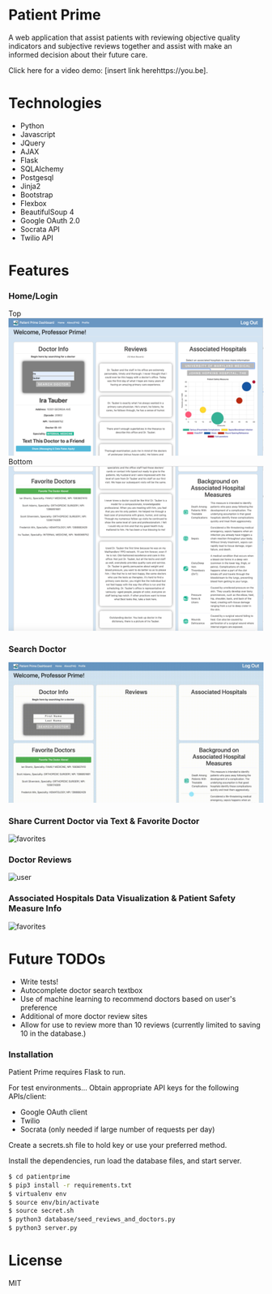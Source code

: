 # Patient Prime
A web application that assist patients with reviewing objective quality indicators and subjective reviews together and assist with make an informed decision about their future care.

Click here for a video demo: [insert link herehttps://you.be].

# Technologies

- Python
- Javascript
- JQuery
- AJAX
- Flask
- SQLAlchemy
- Postgesql
- Jinja2
- Bootstrap
- Flexbox
- BeautifulSoup 4
- Google OAuth 2.0
- Socrata API
- Twilio API

# Features

### Home/Login
Top
![homepage_top](/static/screenshot_dashboard_top.png)
Bottom
![homepage_top](/static/screenshot_dashboard_bottom.png)

### Search Doctor
![search-doctor](/static/Patient_Prime_Search_Doctor.gif)

### Share Current Doctor via Text & Favorite Doctor
![favorites](/static/gifs/[].gif)

### Doctor Reviews
![user](/static/gifs/[].gif)

### Associated Hospitals Data Visualization & Patient Safety Measure Info
![favorites](/static/gif/tests.png)

# Future TODOs
- Write tests!
- Autocomplete doctor search textbox
- Use of machine learning to recommend doctors based on user's preference
- Additional of more doctor review sites
- Allow for use to review more than 10 reviews (currently limited to saving 10 in the database.)

### Installation

Patient Prime requires Flask to run.

For test environments...
Obtain appropriate API keys for the following APIs/client:
- Google OAuth client
- Twilio
- Socrata (only needed if large number of requests per day)

Create a secrets.sh file to hold key or use your preferred method.

Install the dependencies, run load the database files, and start server.
```sh
$ cd patientprime
$ pip3 install -r requirements.txt
$ virtualenv env
$ source env/bin/activate
$ source secret.sh
$ python3 database/seed_reviews_and_doctors.py
$ python3 server.py
```

# License

 MIT